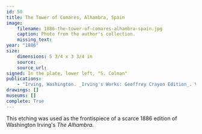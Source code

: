 ```yaml
---
id: 50
title: The Tower of Comares, Alhambra, Spain
image:
    filename: 1886-the-tower-of-comares-alhambra-spain.jpg
    caption: Photo from the author's collection.
    missing_text: 
year: "1886"
size:
    dimensions: 5 3/4 x 3 3/4 in
    source:
    source_url:
signed: In the plate, lower left, "S. Colman"
publications:
    - "Irving, Washington. _Irving's Works: Geoffrey Crayon Edition_. Vol. 5, _The Alhambra_. Author’s rev. ed. New York: G.P. Putnam’s Sons, 1886."
drawings: []
museums: []
complete: True
---
```

This etching was used as the frontispiece of a scarce 1886 edition of Washington Irving's _The Alhambra_.
